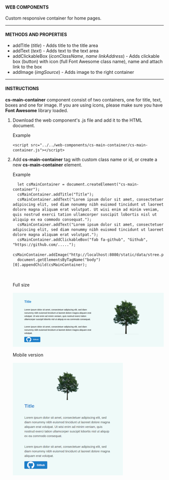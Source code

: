 #### WEB COMPONENTS

Custom responsive container for home pages. 

<hr>




#### METHODS AND PROPERTIES


* addTitle (_title_) - Adds title to the title area</br>
* addText (_text_) - Adds text to the text area</br>
* addClickableBox (_iconClassName_, _name_ _linkAddress_) - Adds clickable box (button) with icon (full Font Awesome class name), name and attach link to the box</br>
* addImage (_imgSource_) - Adds image to the right container</br>

<hr>



#### INSTRUCTIONS

**cs-main-container** component consist of two containers, one for title, text, boxes and one for image. If you are using icons, please make sure you have **Font Awesome** library loaded. 

1. Download the web component's .js file and add it to the HTML document. 

   Example

   ```
   <script src="../../web-components/cs-main-container/cs-main-container.js"></script>
   ```

2. Add **cs-main-container** tag with custom class name or id, or create a new **cs-main-container** element.

   Example

   ```
     let csMainContainer = document.createElement("cs-main-container");
     csMainContainer.addTitle("Title");
     csMainContainer.addText("Lorem ipsum dolor sit amet, consectetuer adipiscing elit, sed diam nonummy nibh euismod tincidunt ut laoreet dolore magna aliquam erat volutpat. Ut wisi enim ad minim veniam, quis nostrud exerci tation ullamcorper suscipit lobortis nisl ut aliquip ex ea commodo consequat.");
     csMainContainer.addText("Lorem ipsum dolor sit amet, consectetuer adipiscing elit, sed diam nonummy nibh euismod tincidunt ut laoreet dolore magna aliquam erat volutpat.");
     csMainContainer.addClickableBox("fab fa-github", "Github", "https://github.com/.....");
     csMainContainer.addImage("http://localhost:8080/static/data/stree.png");
     document.getElementsByTagName("body")[0].appendChild(csMainContainer);
   ```
   

   <br><br>Full size<br><br>
   ![Image of cs-main-container](https://github.com/ferakp/web-components/blob/master/documentation/images/cs-main-container.png)
   
   Mobile version<br><br>
                     ![Image of cs-main-container (mobile)](https://github.com/ferakp/web-components/blob/master/documentation/images/cs-main-container-mobile.png)   

